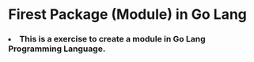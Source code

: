 <h1> Firest Package (Module) in Go Lang </h1>
<h3> <li >This is a exercise to create a module in Go Lang Programming Language. </h3> </li>